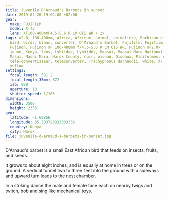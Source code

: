 ```yaml
---
title: Juvenile D'Arnaud's Barbets in sunset
date: 2019-02-26 19:02:00 +02:00
gear:
  make: FUJIFILM
  model: X-T3
  lens: XF100-400mmF4.5-5.6 R LM OIS WR + 2x
tags: ×2.0, 100-400mm, Africa, Afrique, animal, animalière, Barbican d'Arnaud,
  bird, birds, blanc, converter, D'Arnaud's Barbet, Fujifilm, Fujifilm X-T3,
  Fujinon, Fujinon XF 100-400mm f/4.5-5.6 R LM OIS WR, Fujinon XF2.0× TC WR,
  jaune, Kenya, lens, Lybiidae, Lybiidés, Maasai, Maasai Mara National Reserve,
  Masai, Masai Mara, Narok County, noir, oiseau, Oiseaux, Piciformes, reserve,
  télé-convertisseur, teleconverter, Trachyphonus darnaudii, white, X-T3, x2.0,
  yellow
settings:
  focal_length: 581.2
  focal_length_35mm: 872
  iso: 800
  aperture: 10
  shutter_speed: 1/105
dimensions:
  width: 3500
  height: 2333
geo:
  latitude: -1.60856
  longitude: 35.383723333333336
  country: Kenya
  city: Narok
file: juvenile-d-arnaud-s-barbets-in-sunset.jpg
---
```


D'Arnaud's barbet is a small East African bird that feeds on insects, fruits, and seeds.

It grows to about eight inches, and is equally at home in trees or on the ground. A vertical tunnel two to three feet into the ground with a sideways and upward turn leads to the nest chamber.

In a striking dance the male and female face each on nearby twigs and twitch, bob and sing like mechanical toys.
